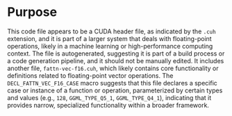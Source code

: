 # Purpose
This code file appears to be a CUDA header file, as indicated by the `.cuh` extension, and it is part of a larger system that deals with floating-point operations, likely in a machine learning or high-performance computing context. The file is autogenerated, suggesting it is part of a build process or a code generation pipeline, and it should not be manually edited. It includes another file, `fattn-vec-f16.cuh`, which likely contains core functionality or definitions related to floating-point vector operations. The `DECL_FATTN_VEC_F16_CASE` macro suggests that this file declares a specific case or instance of a function or operation, parameterized by certain types and values (e.g., `128`, `GGML_TYPE_Q5_1`, `GGML_TYPE_Q4_1`), indicating that it provides narrow, specialized functionality within a broader framework.
